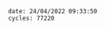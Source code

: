 

                date: 24/04/2022 09:33:50
                cycles: 77220

                         